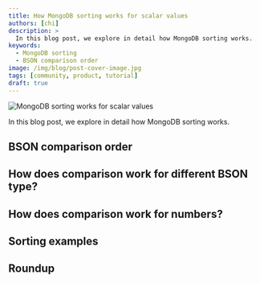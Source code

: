 ```yaml
---
title: How MongoDB sorting works for scalar values
authors: [chi]
description: >
  In this blog post, we explore in detail how MongoDB sorting works.
keywords:
  - MongoDB sorting
  - BSON comparison order
image: /img/blog/post-cover-image.jpg
tags: [community, product, tutorial]
draft: true
---
```


![MongoDB sorting works for scalar values](/img/blog/mongodb-sorting-scalar.jpg)

In this blog post, we explore in detail how MongoDB sorting works.

<!--truncate-->

## BSON comparison order

## How does comparison work for different BSON type?

## How does comparison work for numbers?

## Sorting examples

## Roundup

